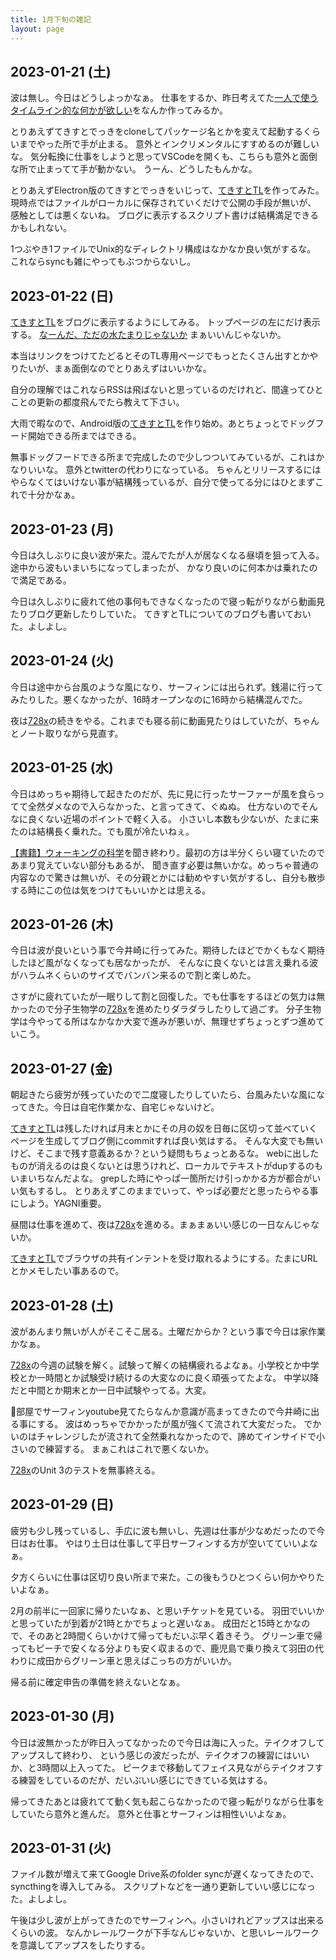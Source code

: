 ```yaml
---
title: 1月下旬の雑記
layout: page
---
```


## 2023-01-21 (土)

波は無し。今日はどうしよっかなぁ。
仕事をするか、昨日考えてた[一人で使うタイムライン的な何かが欲しい](https://karino2.github.io/RandomThoughts/一人で使うタイムライン的な何かが欲しい)をなんか作ってみるか。

とりあえずてきすとでっきをcloneしてパッケージ名とかを変えて起動するくらいまでやった所で手が止まる。
意外とインクリメンタルにすすめるのが難しいな。
気分転換に仕事をしようと思ってVSCodeを開くも、こちらも意外と面倒な所で止まってて手が動かない。
うーん、どうしたもんかな。

とりあえずElectron版のてきすとでっきをいじって、[てきすとTL](https://karino2.github.io/RandomThoughts/てきすとTL)を作ってみた。
現時点ではファイルがローカルに保存されていくだけで公開の手段が無いが、
感触としては悪くないね。
ブログに表示するスクリプト書けば結構満足できるかもしれない。

1つぶやき1ファイルでUnix的なディレクトリ構成はなかなか良い気がするな。
これならsyncも雑にやってもぶつからないし。

## 2023-01-22 (日)

[てきすとTL](https://karino2.github.io/RandomThoughts/てきすとTL)をブログに表示するようにしてみる。
トップページの左にだけ表示する。 [なーんだ、ただの水たまりじゃないか](https://karino2.github.io/) まぁいいんじゃないか。

本当はリンクをつけてたどるとそのTL専用ページでもっとたくさん出すとかやりたいが、まぁ面倒なのでとりあえずはいいかな。

自分の理解ではこれならRSSは飛ばないと思っているのだけれど、間違ってひとことの更新の都度飛んでたら教えて下さい。

大雨で暇なので、Android版の[てきすとTL](https://karino2.github.io/RandomThoughts/てきすとTL)を作り始め。あとちょっとでドッグフード開始できる所まではできる。

無事ドッグフードできる所まで完成したので少しつついてみているが、これはかなりいいな。
意外とtwitterの代わりになっている。
ちゃんとリリースするにはやらなくてはいけない事が結構残っているが、自分で使ってる分にはひとまずこれで十分かなぁ。

## 2023-01-23 (月)

今日は久しぶりに良い波が来た。混んでたが人が居なくなる昼頃を狙って入る。途中から波もいまいちになってしまったが、
かなり良いのに何本かは乗れたので満足である。

今日は久しぶりに疲れて他の事何もできなくなったので寝っ転がりながら動画見たりブログ更新したりしていた。
てきすとTLについてのブログも書いておいた。よしよし。

## 2023-01-24 (火)

今日は途中から台風のような風になり、サーフィンには出られず。銭湯に行ってみたりした。悪くなかったが、16時オープンなのに16時から結構混んでた。

夜は[728x](https://karino2.github.io/RandomThoughts/728x)の続きをやる。これまでも寝る前に動画見たりはしていたが、ちゃんとノート取りながら見直す。

## 2023-01-25 (水)

今日はめっちゃ期待して起きたのだが、先に見に行ったサーファーが風を食らってて全然ダメなので入らなかった、と言ってきて、ぐぬぬ。
仕方ないのでそんなに良くない近場のポイントで軽く入る。
小さいし本数も少ないが、たまに来たのは結構長く乗れた。でも風が冷たいねぇ。

[【書籍】ウォーキングの科学](https://karino2.github.io/RandomThoughts/【書籍】ウォーキングの科学)を聞き終わり。最初の方は半分くらい寝ていたのであまり覚えていない部分もあるが、
聞き直す必要は無いかな。めっちゃ普通の内容なので驚きは無いが、その分親とかには勧めやすい気がするし、自分も散歩する時にこの位は気をつけてもいいかとは思える。

## 2023-01-26 (木)

今日は波が良いという事で今井崎に行ってみた。期待したほどでかくもなく期待したほど風がなくなっても居なかったが、
そんなに良くないとは言え乗れる波がハラムネくらいのサイズでバンバン来るので割と楽しめた。

さすがに疲れていたが一眠りして割と回復した。でも仕事をするほどの気力は無かったので分子生物学の[728x](https://karino2.github.io/RandomThoughts/728x)を進めたりダラダラしたりして過ごす。
分子生物学は今やってる所はなかなか大変で進みが悪いが、無理せずちょっとずつ進めていこう。

## 2023-01-27 (金)

朝起きたら疲労が残っていたので二度寝したりしていたら、台風みたいな風になってきた。今日は自宅作業かな、自宅じゃないけど。

[てきすとTL](https://karino2.github.io/RandomThoughts/てきすとTL)は残したければ月末とかにその月の奴を日毎に区切って並べていくページを生成してブログ側にcommitすれば良い気はする。
そんな大変でも無いけど、そこまで残す意義あるか？という疑問もちょっとあるな。
webに出したものが消えるのは良くないとは思うけれど、ローカルでテキストがdupするのもいまいちなんだよな。
grepした時にやっぱ一箇所だけ引っかかる方が都合がいい気もするし。
とりあえずこのままでいって、やっぱ必要だと思ったらやる事にしよう。YAGNI重要。

昼間は仕事を進めて、夜は[728x](https://karino2.github.io/RandomThoughts/728x)を進める。まぁまぁいい感じの一日なんじゃないか。

[てきすとTL](https://karino2.github.io/RandomThoughts/てきすとTL)でブラウザの共有インテントを受け取れるようにする。たまにURLとかメモしたい事あるので。

## 2023-01-28 (土)

波があんまり無いが人がそこそこ居る。土曜だからか？という事で今日は家作業かなぁ。

[728x](https://karino2.github.io/RandomThoughts/728x)の今週の試験を解く。試験って解くの結構疲れるよなぁ。小学校とか中学校とか一時間とか試験受け続けるの大変なのに良く頑張ってたよな。
中学以降だと中間とか期末とか一日中試験やってる。大変。

部屋でサーフィンyoutube見てたらなんか意識が高まってきたので今井崎に出る事にする。
波はめっちゃでかかったが風が強くて流されて大変だった。
でかいのはチャレンジしたが流されて全然乗れなかったので、諦めてインサイドで小さいので練習する。
まぁこれはこれで悪くないか。

[728x](https://karino2.github.io/RandomThoughts/728x)のUnit 3のテストを無事終える。

## 2023-01-29 (日)

疲労も少し残っているし、手広に波も無いし、先週は仕事が少なめだったので今日はお仕事。
やはり土日は仕事して平日サーフィンする方が空いてていいよなぁ。

夕方くらいに仕事は区切り良い所まで来た。この後もうひとつくらい何かやりたいよなぁ。

2月の前半に一回家に帰りたいなぁ、と思いチケットを見ている。
羽田でいいかと思っていたが到着が21時とかでちょっと遅いなぁ。
成田だと15時とかなので、そのあと2時間くらいかけて帰ってもだいぶ早く着きそう。
グリーン車で帰ってもピーチで安くなる分よりも安く収まるので、鹿児島で乗り換えて羽田の代わりに成田からグリーン車と思えばこっちの方がいいか。

帰る前に確定申告の準備を終えないとなぁ。

## 2023-01-30 (月)

今日は波無かったが昨日入ってなかったので今日は海に入った。テイクオフしてアップスして終わり、
という感じの波だったが、テイクオフの練習にはいいか、と3時間以上入ってた。
ピークまで移動してフェイス見ながらテイクオフする練習をしているのだが、だいぶいい感じにできている気はする。

帰ってきたあとは疲れてて動く気も起こらなかったので寝っ転がりながら仕事をしていたら意外と進んだ。
意外と仕事とサーフィンは相性いいよなぁ。

## 2023-01-31 (火)

ファイル数が増えて来てGoogle Drive系のfolder syncが遅くなってきたので、syncthingを導入してみる。
スクリプトなどを一通り更新していい感じになった。よしよし。

午後は少し波が上がってきたのでサーフィンへ。小さいけれどアップスは出来るくらいの波。
なんかレールワークが下手なんじゃないか、と思いレールワークを意識してアップスをしたりする。